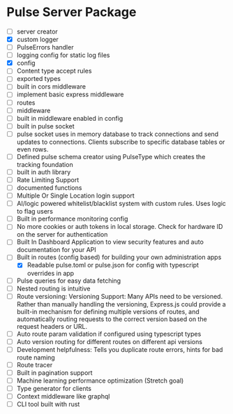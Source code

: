 # Pulse Server Package

- [ ] server creator
- [x] custom logger
- [ ] PulseErrors handler
- [ ] logging config for static log files
- [x] config
- [ ] Content type accept rules
- [ ] exported types
- [ ] built in cors middleware
- [ ] implement basic express middleware
- [ ] routes
- [ ] middleware
- [ ] built in middleware enabled in config
- [ ] built in pulse socket
- [ ] pulse socket uses in memory database to track connections and send updates to connections. Clients subscribe to specific database tables or even rows.
- [ ] Defined pulse schema creator using PulseType which creates the tracking foundation
- [ ] built in auth library
- [ ] Rate Limiting Support
- [ ] documented functions
- [ ] Multiple Or Single Location login support
- [ ] AI/logic powered whitelist/blacklist system with custom rules. Uses logic to flag users
- [ ] Built in performance monitoring config
- [ ] No more cookies or auth tokens in local storage. Check for hardware ID on the server for authentication
- [ ] Built In Dashboard Application to view security features and auto documentation for your API
- [ ] Built in routes (config based) for building your own administration apps
  - [x] Readable pulse.toml or pulse.json for config with typescript overrides in app
- [ ] Pulse queries for easy data fetching
- [ ] Nested routing is intuitive
- [ ] Route versioning: Versioning Support: Many APIs need to be versioned. Rather than manually handling the versioning, Express.js could provide a built-in mechanism for defining multiple versions of routes, and automatically routing requests to the correct version based on the request headers or URL.
- [ ] Auto route param validation if configured using typescript types
- [ ] Auto version routing for different routes on different api versions
- [ ] Development helpfulness: Tells you duplicate route errors, hints for bad route naming
- [ ] Route tracer
- [ ] Built in pagination support
- [ ] Machine learning performance optimization (Stretch goal)
- [ ] Type generator for clients
- [ ] Context middleware like graphql
- [ ] CLI tool built with rust
